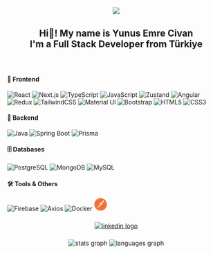 <div align="center">
  <img height="300" src="https://i.pinimg.com/originals/40/ab/84/40ab8469396d0e76483b56812aad6c84.gif"  />
</div>

###

<h2 align="center">Hi👋! My name is Yunus Emre Civan<br>I'm a Full Stack Developer from Türkiye</h2>

###

<br clear="both">

#### 🚀 Frontend
<img src="https://cdn.jsdelivr.net/gh/devicons/devicon/icons/react/react-original.svg" height="30" alt="React" />
<img src="https://cdn.jsdelivr.net/gh/devicons/devicon/icons/nextjs/nextjs-original.svg" height="30" alt="Next.js" />
<img src="https://cdn.jsdelivr.net/gh/devicons/devicon/icons/typescript/typescript-original.svg" height="30" alt="TypeScript" />
<img src="https://cdn.jsdelivr.net/gh/devicons/devicon/icons/javascript/javascript-original.svg" height="30" alt="JavaScript" />
<img src="https://raw.githubusercontent.com/pmndrs/zustand/refs/heads/main/examples/demo/public/logo512.png" height="30" alt="Zustand" />
<img src="https://cdn.jsdelivr.net/gh/devicons/devicon/icons/angularjs/angularjs-original.svg" height="30" alt="Angular" />
<img src="https://cdn.jsdelivr.net/gh/devicons/devicon/icons/redux/redux-original.svg" height="30" alt="Redux" />
<img src="https://cdn.jsdelivr.net/gh/devicons/devicon/icons/tailwindcss/tailwindcss-original-wordmark.svg" height="30" alt="TailwindCSS" />
<img src="https://cdn.jsdelivr.net/gh/devicons/devicon/icons/materialui/materialui-original.svg" height="30" alt="Material UI" />
<img src="https://cdn.jsdelivr.net/gh/devicons/devicon/icons/bootstrap/bootstrap-original.svg" height="30" alt="Bootstrap" />
<img src="https://cdn.jsdelivr.net/gh/devicons/devicon/icons/html5/html5-original.svg" height="30" alt="HTML5" />
<img src="https://cdn.jsdelivr.net/gh/devicons/devicon/icons/css3/css3-original.svg" height="30" alt="CSS3" />

#### 🧠 Backend
<img src="https://cdn.jsdelivr.net/gh/devicons/devicon/icons/java/java-original.svg" height="30" alt="Java" />
<img src="https://cdn.jsdelivr.net/gh/devicons/devicon/icons/spring/spring-original-wordmark.svg" height="30" alt="Spring Boot" />
<img src="https://avatars.githubusercontent.com/u/17219288?s=200&v=4" height="30" alt="Prisma" />

#### 🗄️ Databases
<img src="https://cdn.jsdelivr.net/gh/devicons/devicon/icons/postgresql/postgresql-original.svg" height="30" alt="PostgreSQL" />
<img src="https://cdn.jsdelivr.net/gh/devicons/devicon/icons/mongodb/mongodb-original.svg" height="30" alt="MongoDB" />
<img src="https://cdn.jsdelivr.net/gh/devicons/devicon/icons/mysql/mysql-original.svg" height="30" alt="MySQL" />

#### 🛠️ Tools & Others
<img src="https://cdn.jsdelivr.net/gh/devicons/devicon/icons/firebase/firebase-plain.svg" height="30" alt="Firebase" />
<img src="https://avatars.githubusercontent.com/u/32372333?s=200&v=4" height="30" alt="Axios" />
<img src="https://cdn.jsdelivr.net/gh/devicons/devicon/icons/docker/docker-original.svg" height="30" alt="Docker" />
<img src="https://raw.githubusercontent.com/devicons/devicon/master/icons/postman/postman-original.svg" height="30" alt="Postman" />

###

<div align="center">
  <a href="https://www.linkedin.com/in/yunus-emre-civan/" target="_blank">
    <img src="https://img.shields.io/static/v1?message=LinkedIn&logo=linkedin&label=&color=0077B5&logoColor=white&labelColor=&style=for-the-badge" height="35" alt="linkedin logo"  />
  </a>
</div>

###

<div align="center">
  <img src="https://github-readme-stats.vercel.app/api?username=relovia&hide_title=false&hide_rank=false&show_icons=true&include_all_commits=true&count_private=true&disable_animations=false&theme=dracula&locale=en&hide_border=false" height="150" alt="stats graph"  />
  <img src="https://github-readme-stats.vercel.app/api/top-langs?username=relovia&locale=en&hide_title=false&layout=compact&card_width=320&langs_count=5&theme=dracula&hide_border=false" height="150" alt="languages graph"  />
</div>

###
